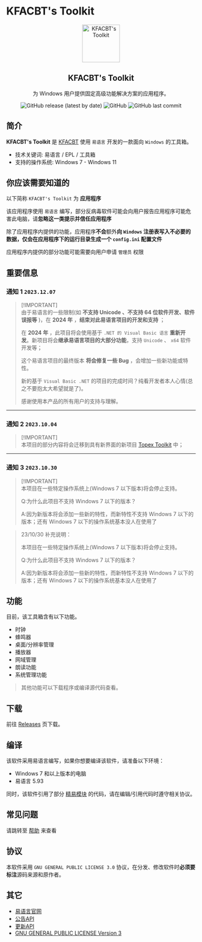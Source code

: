 # KFACBT's Toolkit

<p align="center">
 <img width="100px" src="./Material/KFACBT_Toolkit.ico" align="center" alt="KFACBT's Toolkit" />
 <h2 align="center">KFACBT's Toolkit</h2>
 <p align="center">为 Windows 用户提供固定高级功能解决方案的应用程序。</p>
 </p>

<div align="center">
 <img alt="GitHub release (latest by date)" src="https://img.shields.io/github/v/release/gytxtx/KFACBT_Toolkit?style=for-the-badge"> 
 <img alt="GitHub" src="https://img.shields.io/github/license/gytxtx/KFACBT_Toolkit?style=for-the-badge"> 
 <img alt="GitHub last commit" src="https://img.shields.io/github/last-commit/gytxtx/KFACBT_Toolkit?style=for-the-badge"> 
</div>

## 简介

**KFACBT's Toolkit** 是 [KFACBT](https://github.com/gytxtx) 使用 `易语言` 开发的一款面向 `Windows` 的工具箱。

- 技术关键词: 易语言 / EPL / 工具箱
- 支持的操作系统: Windows 7 - Windows 11

## 你应该需要知道的

以下简称 `KFACBT's Toolkit` 为 **应用程序**

该应用程序使用 `易语言` 编写，部分反病毒软件可能会向用户报告应用程序可能危害此电脑，请**忽略这一类提示并信任应用程序**

除了应用程序内提供的功能，应用程序**不会**额外**向 `Windows` 注册表写入不必要的数据，仅会在应用程序下的运行目录生成一个 `config.ini` 配置文件**

应用程序内提供的部分功能可能需要向用户申请 `管理员` 权限

## 重要信息

### 通知 1 `2023.12.07`

> [!IMPORTANT]\
> 由于易语言的一些限制(如 **不支持 Unicode 、不支持 64 位软件开发、软件误报等** )，在 **2024 年** ，**结束对此易语言项目的开发和支持** ；
> 
> 在 **2024 年** ，此项目将会使用基于 `.NET 的 Visual Basic 语言` **重新开发**。新项目将会**继承易语言项目的大部分功能**，支持 `Unicode` 、 `x64` 软件开发等；
> 
> 这个易语言项目的最终版本 **将会修复一些 Bug** ，会增加一些新功能或特性。
> 
> 新的基于 `Visual Basic .NET` 的项目的完成时间？纯看开发者本人心情(总之不要抱太大希望就是了)。
> 
> 感谢使用本产品的所有用户的支持与理解。

---

### 通知 2 `2023.10.04`

> [!IMPORTANT]\
> 本项目的部分内容将会迁移到具有新界面的新项目 [Topex Toolkit](https://github.com/TopexStudio/Topex-Toolkit) 中；
>

---

### 通知 3 `2023.10.30`

> [!IMPORTANT]\
> 本项目在一些特定操作系统上(Windows 7 以下版本)将会停止支持。
> 
> Q:为什么此项目不支持 Windows 7 以下的版本？
> 
> A:因为新版本将会添加一些新的特性，而新特性不支持 Windows 7 以下的版本；还有 Windows 7 以下的操作系统基本没人在使用了

>23/10/30 补充说明：
>
>本项目在一些特定操作系统上(Windows 7 以下版本)将会停止支持。
>
>Q:为什么此项目不支持 Windows 7 以下的版本？
>
>A:因为新版本将会添加一些新的特性，而新特性不支持 Windows 7 以下的版本；还有 Windows 7 以下的操作系统基本没人在使用了

## 功能

目前，该工具箱含有以下功能。

- 时钟
- 蜂鸣器
- 桌面/分辨率管理
- 播放器
- 网域管理
- 朗读功能
- 系统管理功能

>其他功能可以下载程序或编译源代码查看。

## 下载
前往 [Releases](https://github.com/gytxtx/KFACBT_Toolkit/releases) 页下载。

## 编译

该软件采用易语言编写，如果你想要编译该软件，请准备以下环境：

- Windows 7 和以上版本的电脑
- 易语言 5.93

同时，该软件引用了部分 [精易模块](https://ec.125.la/) 的代码，请在编辑/引用代码时遵守相关协议。

## 常见问题
请跳转至 [帮助](https://github.com/gytxtx/KFACBT_Toolkit/blob/main/Help.md) 来查看

## 协议

本软件采用 `GNU GENERAL PUBLIC LICENSE 3.0` 协议，在分发、修改软件时**必须要标注**源码来源和原作者。

## 其它
 - [易语言官网](https://dywt.com.cn/)
 - [公告API](https://gytxtx.xyz/KFACBT_Toolkit/API/GetAnnouncement_gbk)
 - [更新API](https://gytxtx.xyz/KFACBT_Toolkit/API/GetLastVersion)
 - [GNU GENERAL PUBLIC LICENSE Version 3](https://www.gnu.org/licenses/gpl-3.0.txt)


